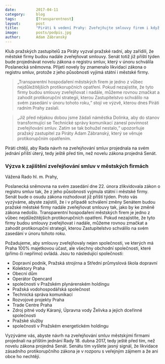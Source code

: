 ```yaml
---
date:         2017-04-11
category:     blog
tags:         [Transparentnost]
layout:       post
title:        "Piráti k vedení Prahy: Zveřejňujte smlouvy firem i když bude zákon o registru smluv vykleštěn" 
image:        posts/podpis.jpg
author:       Adam Zábranský
---
```


Klub pražských zastupitelů za Piráty vyzval pražské radní, aby zařídili, že městské firmy budou nadále zveřejňovat smlouvy. Senát totiž již příští týden bude projednávat novelu zákona o registru smluv, který v únoru schválila Poslanecká sněmovna. Přijetí novely by znamenalo likvidaci zákona o registru smluv, protože z jeho působnosti vyjímá státní i městské firmy.

> „Transparentní hospodaření městských firem je jedno z vůbec nejdůležitějších protikorupčních opatření. Pokud nezajistíte, že tyto firmy budou smlouvy zveřejňovat i nadále, můžeme rovnou zmačkat a zahodit protikorupční strategii, kterou Zastupitelstvo schválilo na svém zasedání v únoru tohoto roku,“ stojí ve výzvě, kterou dnes Piráti radním Prahy zaslali.

> „Již před nějakou dobou jsme žádali náměstka Dolínka, aby do stanov transformující se Technické správy komunikací zanesl povinnost zveřejňování smluv. Zatím se tak bohužel nestalo,“ upozorňuje pražský zastupitel za Piráty Adam Zábranský, který se věnuje protikorupčním opatřením.

Piráti chtějí, aby Rada návrh na zveřejňování smluv projednala na svém jednání příští úterý, tedy ještě před tím, než novelu zákona projedná Senát.

### Výzva k zajištění zveřejňování smluv v městských firmách

Vážená Rado hl. m. Prahy,

Poslanecká sněmovna na svém zasedání dne 22. února zlikvidovala zákon o registru smluv tak, že z jeho působnosti vyjmula státní i městské firmy. Senát bude o osudu zákona rozhodovat již příští týden. Proto vás vyzýváme, abyste zajistili, že i v případě schválení změny Senátem budou pražské městské firmy nadále zveřejňovat smlouvy tak, jako by ke změně zákona nedošlo. Transparentní hospodaření městských firem je jedno z vůbec nejdůležitějších protikorupčních opatření. Pokud nezajistíte, že tyto firmy budou smlouvy zveřejňovat i nadále, můžeme rovnou zmačkat a zahodit protikorupční strategii, kterou Zastupitelstvo schválilo na svém zasedání v únoru tohoto roku.

Požadujeme, aby smlouvy zveřejňovaly nejen společnosti, ve kterých má Praha 100% majetkovou účast, ale všechny obchodní společnosti, které (přímo či nepřímo) ovládá. Jsou to následující společnosti:

* Dopravní podnik, Pražská strojírna a Střední průmyslová škola dopravní 
* Kolektory Praha
* Obecní dům
* Operátor Opencard
* společnosti v Pražském plynárenském holdingu
* Pražská vodohospodářská společnost
* Technická správa komunikací
* Rozvojové projekty Praha
* Trade Centre Praha
* Zdroj pitné vody Káraný, Úpravna vody Želivka a jejich dceřinné společnosti
* Pražské služby
* společnosti v Pražském energetickém holdingu

Vyzýváme vás, abyste návrh na zveřejňování smluv městskými firmami projednali na příštím jednání Rady 18. dubna 2017, tedy ještě před tím, než novelu zákona projedná Senát. Senátu tím vyšlete jasný signál, že likvidace zásadního protikorupčního zákona je v rozporu s veřejným zájmem a že ani obce ho nechtějí.

